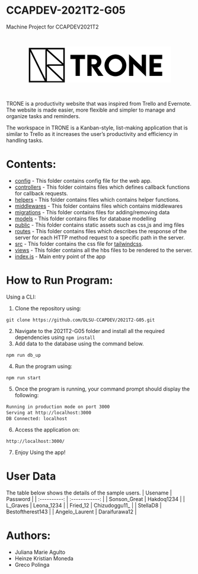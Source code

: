 # CCAPDEV-2021T2-G05

Machine Project for CCAPDEV2021T2

<br/><p align="center"><img src="./public/img/logo.png"></p><br/>

TRONE is a productivity website that was inspired from Trello and Evernote. The website is made easier, more flexible and simpler to manage and organize tasks and reminders.

The workspace in TRONE is a Kanban-style, list-making application that is similar to Trello as it increases the user’s productivity and efficiency in handling tasks.

# Contents:

-   [config](config) - This folder contains config file for the web app.
-   [controllers](controllers) - This folder cointains files which defines callback functions for callback requests.
-   [helpers](helpers) - This folder contains files which contains helper functions.
-   [middlewares](middlewares) - This folder contains files which contains middlewares
-   [migrations](migrations) - This folder contains files for adding/removing data
-   [models](models) - This folder contains files for database modelling
-   [public](public) - This folder contains static assets such as css,js and img files
-   [routes](routes) - This folder contains files which describes the response of the server for each HTTP method request to a specific path in the server.
-   [src](src) - This folder contains the css file for [tailwindcss](https://tailwindcss.com).
-   [views](views) - This folder contains all the hbs files to be rendered to the server.
-   [index.js](index.js) - Main entry point of the app

# How to Run Program:

Using a CLI:

1. Clone the repository using:

```
git clone https://github.com/DLSU-CCAPDEV/2021T2-G05.git
```

2. Navigate to the 2021T2-G05 folder and install all the required dependencies using `npm install`
3. Add data to the database using the command below.

```
npm run db_up
```

4. Run the program using:

```
npm run start
```

5. Once the program is running, your command prompt should display the following:

```
Running in production mode on port 3000
Serving at http://localhost:3000
DB Connected: localhost
```

6. Access the application on:

```
http://localhost:3000/
```

7. Enjoy Using the app!

# User Data

The table below shows the details of the sample users.
| Usename | Password |
| :----------: | :------------: |
| Sonson_Great | Hakdoq1234 |
| L_Graves | Leona_1234 |
| Fried_12 | Chizudoggu11\_ |
| StellaD8 | Bestoftherest143 |
| Angelo_Laurent | Daraifurawa12 |

# Authors:

-   Juliana Marie Agulto
-   Heinze Kristian Moneda
-   Greco Polinga

